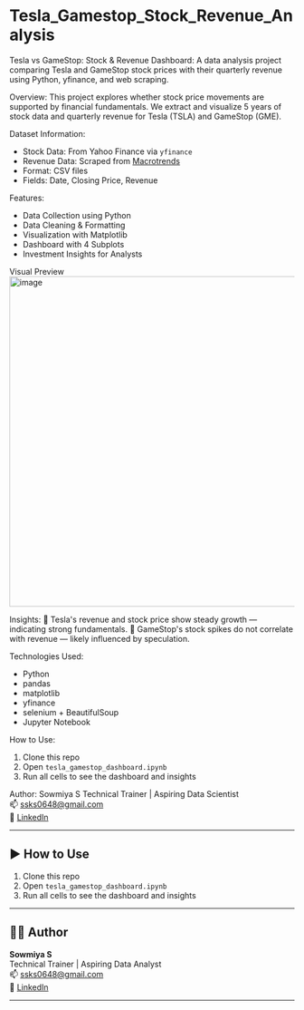# Tesla_Gamestop_Stock_Revenue_Analysis

Tesla vs GameStop: Stock & Revenue Dashboard:
A data analysis project comparing Tesla and GameStop stock prices with their quarterly revenue using Python, yfinance, and web scraping.

Overview:
This project explores whether stock price movements are supported by financial fundamentals. We extract and visualize 5 years of stock data and quarterly revenue for Tesla (TSLA) and GameStop (GME).

Dataset Information:
- Stock Data: From Yahoo Finance via `yfinance`
- Revenue Data: Scraped from [Macrotrends](https://macrotrends.net)
- Format: CSV files
- Fields: Date, Closing Price, Revenue

Features:
- Data Collection using Python
- Data Cleaning & Formatting
- Visualization with Matplotlib
- Dashboard with 4 Subplots
- Investment Insights for Analysts

Visual Preview
<img width="940" height="583" alt="image" src="https://github.com/user-attachments/assets/d19a44db-ae9d-4a4e-8945-ef01c4a1402e" />

  
Insights:
	Tesla's revenue and stock price show steady growth — indicating strong fundamentals.
	GameStop's stock spikes do not correlate with revenue — likely influenced by speculation.

Technologies Used:
- Python
- pandas
- matplotlib
- yfinance
- selenium + BeautifulSoup
- Jupyter Notebook

How to Use:
1. Clone this repo
2. Open `tesla_gamestop_dashboard.ipynb`
3. Run all cells to see the dashboard and insights

Author:
Sowmiya S
Technical Trainer | Aspiring Data Scientist  
📫 ssks0648@gmail.com  
🔗 [LinkedIn]( www.linkedin.com/in/sowmiya-s-73000a253)



---

## ▶️ How to Use

1. Clone this repo
2. Open `tesla_gamestop_dashboard.ipynb`
3. Run all cells to see the dashboard and insights

---

## 👩‍💻 Author

**Sowmiya S**  
Technical Trainer | Aspiring Data Analyst  
📫  ssks0648@gmail.com  
🔗 [LinkedIn]( www.linkedin.com/in/sowmiya-s-73000a253)

---

